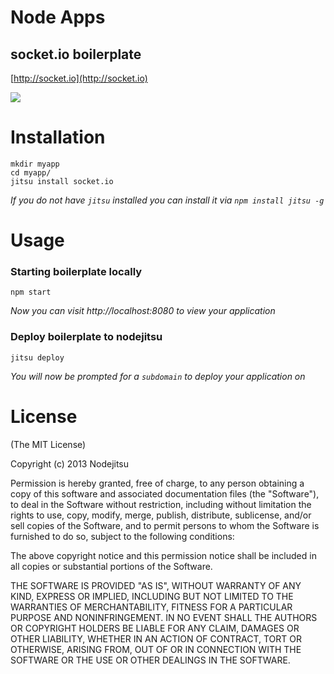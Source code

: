 # Node Apps
## socket.io boilerplate

[http://socket.io](http://socket.io)

![](https://github.com/nodeapps/boilerplates/raw/master/screenshots/socket.io.png)

# Installation

    mkdir myapp
    cd myapp/
    jitsu install socket.io

*If you do not have `jitsu` installed you can install it via `npm install jitsu -g`*


# Usage

### Starting boilerplate locally

    npm start

*Now you can visit http://localhost:8080 to view your application*

### Deploy boilerplate to nodejitsu

    jitsu deploy

*You will now be prompted for a `subdomain` to deploy your application on*


# License

(The MIT License)

Copyright (c) 2013 Nodejitsu

Permission is hereby granted, free of charge, to any person obtaining a copy of this software and associated documentation files (the "Software"), to deal in the Software without restriction, including without limitation the rights to use, copy, modify, merge, publish, distribute, sublicense, and/or sell copies of the Software, and to permit persons to whom the Software is furnished to do so, subject to the following conditions:

The above copyright notice and this permission notice shall be included in all copies or substantial portions of the Software.

THE SOFTWARE IS PROVIDED "AS IS", WITHOUT WARRANTY OF ANY KIND, EXPRESS OR IMPLIED, INCLUDING BUT NOT LIMITED TO THE WARRANTIES OF MERCHANTABILITY, FITNESS FOR A PARTICULAR PURPOSE AND NONINFRINGEMENT. IN NO EVENT SHALL THE AUTHORS OR COPYRIGHT HOLDERS BE LIABLE FOR ANY CLAIM, DAMAGES OR OTHER LIABILITY, WHETHER IN AN ACTION OF CONTRACT, TORT OR OTHERWISE, ARISING FROM, OUT OF OR IN CONNECTION WITH THE SOFTWARE OR THE USE OR OTHER DEALINGS IN THE SOFTWARE.
